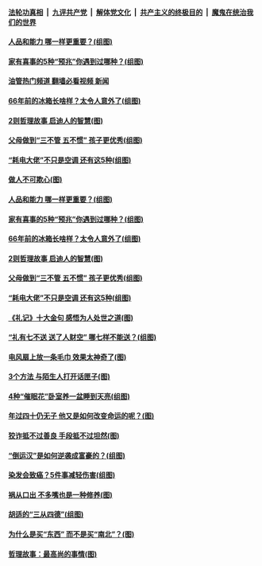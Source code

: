 ####  [法轮功真相](../../../../basic/blob/master/README.md?t=08180331) &nbsp;|&nbsp; [九评共产党](../../../../9ping.md/blob/master/README.md?t=08180331) &nbsp;|&nbsp; [解体党文化](../../../../jtdwh.md/blob/master/README.md?t=08180331)  &nbsp;|&nbsp; [共产主义的终极目的](../../../../gczydzjmd.md/blob/master/README.md?t=08180331) &nbsp;|&nbsp; [魔鬼在统治我们的世界](../../../../mgztzwmdsj.md/blob/master/README.md?t=08180331) 

#### [人品和能力 哪一样更重要？(组图)](../pages/p8/1014497.md?t=08180331) 

#### [家有喜事的5种“预兆”你遇到过哪种？(组图)](../pages/p8/1013968.md?t=08180331) 

#### [油管热门频道 翻墙必看视频 新闻](http://45.76.130.85:81/youtube.html?08180331)

#### [66年前的冰箱长啥样？太令人意外了(组图)](../pages/p8/1014243.md?t=08180331) 

#### [2则哲理故事 启迪人的智慧(图)](../pages/p8/1014116.md?t=08180331) 

#### [父母做到“三不管 五不惯” 孩子更优秀(组图)](../pages/p8/1010933.md?t=08180331) 

#### [“耗电大佬”不只是空调 还有这5种(组图)](../pages/p8/1013775.md?t=08180331) 

#### [做人不可欺心(图)](../pages/p8/1014125.md?t=08180331) 

#### [人品和能力 哪一样更重要？(组图)](../pages/p8/1014497.md?t=08180331) 

#### [家有喜事的5种“预兆”你遇到过哪种？(组图)](../pages/p8/1013968.md?t=08180331) 

#### [66年前的冰箱长啥样？太令人意外了(组图)](../pages/p8/1014243.md?t=08180331) 

#### [2则哲理故事 启迪人的智慧(图)](../pages/p8/1014116.md?t=08180331) 

#### [父母做到“三不管 五不惯” 孩子更优秀(组图)](../pages/p8/1010933.md?t=08180331) 

#### [“耗电大佬”不只是空调 还有这5种(组图)](../pages/p8/1013775.md?t=08180331) 

#### [《礼记》十大金句 感悟为人处世之道(图)](../pages/p8/1014330.md?t=08180331) 

#### [“礼有七不送 送了人财空” 哪七样不能送？(组图)](../pages/p8/1014283.md?t=08180331) 

#### [电风扇上放一条毛巾 效果太神奇了(图)](../pages/p8/1014290.md?t=08180331) 

#### [3个方法 与陌生人打开话匣子(图)](../pages/p8/1014288.md?t=08180331) 

#### [4种“催眠花”卧室养一盆睡到天亮(组图)](../pages/p8/1012499.md?t=08180331) 

#### [年过四十仍无子 他又是如何改变命运的呢？(图)](../pages/p8/1014118.md?t=08180331) 

#### [狡诈抵不过善良&nbsp;手段抵不过坦然(图)](../pages/p8/1013930.md?t=08180331) 

#### [“倒运汉”是如何逆袭成富豪的？(组图)](../pages/p8/1014029.md?t=08180331) 

#### [染发会致癌？5件事减轻伤害(组图)](../pages/p8/1013774.md?t=08180331) 

#### [祸从口出 不多嘴也是一种修养(图)](../pages/p8/1013934.md?t=08180331) 

#### [胡适的“三从四德”(组图)](../pages/p8/1012711.md?t=08180331) 

#### [为什么是买“东西” 而不是买“南北”？(图)](../pages/p8/1013929.md?t=08180331) 

#### [哲理故事：最高尚的事情(图)](../pages/p8/1014072.md?t=08180331) 

<img src='http://gfw-breaker.win/goodnews/indexes/p8.md' width='0px' height='0px'/>
